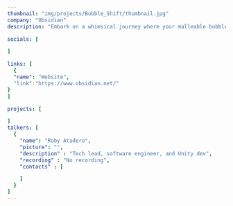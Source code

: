 ```yaml
---
thumbnail: "img/projects/Bubble_Shift/thumbnail.jpg"
company: "Obsidian"
description: "Embark on a whimsical journey where your malleable bubble gum avatar masters the art of transformation, morphing into various forms to navigate a world where the environment itself guides your path. Discover the enchanting mechanics of shape-shifting as you adapt to the ever-changing landscapes, turning each twist and turn into an adventure that tests the limits of your bubble-gummed ingenuity."

socials: [

]

links: [
  {
  "name": "Website",
  "link":"https://www.obsidian.net/"
}
]

projects: [

]
talkers: [
  {
    "name": "Roby Atadero",
    "picture": "",
    "description" : "Tech lead, software engineer, and Unity dev",
    "recording" : "No recording",
    "contacts" : [

    ]
  }
]
---
```

